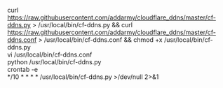curl https://raw.githubusercontent.com/addarmy/cloudflare_ddns/master/cf-ddns.py > /usr/local/bin/cf-ddns.py && curl https://raw.githubusercontent.com/addarmy/cloudflare_ddns/master/cf-ddns.conf > /usr/local/bin/cf-ddns.conf && chmod +x /usr/local/bin/cf-ddns.py<br>
vi /usr/local/bin/cf-ddns.conf<br>
python /usr/local/bin/cf-ddns.py<br>
crontab -e<br>
*/10 * * * *  /usr/local/bin/cf-ddns.py >/dev/null 2>&1<br>
